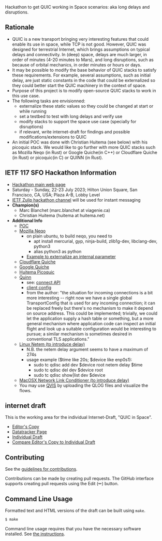 Hackathon to get QUIC working in Space scenarios: aka long delays and disruptions.

## Rationale
- QUIC is a new transport bringing very interesting features that could enable its use in space, while TCP is not good. However, QUIC was designed for terrestrial Internet, which brings assumptions on typical delays and connectivity. In (deep) space, delays are much larger, in order of minutes (4-20 minutes to Mars), and long disruptions, such as because of orbital mechanics, in order minutes or hours or days. 
- It may be possible to modify the base behavior of QUIC stacks to satisfy these requirements. For example, several assumptions, such as initial delay, are just static constants in the code that could be externalized so they could better start the QUIC machinery in the context of space.
- Purpose of this project is to modify open-source QUIC stacks to work in this use case. 
- The following tasks are envisionned:
  - externalize these static values so they could be changed at start or while running
  - set a testbed to test with long delays and verify use
  - modify stacks to support the space use case (specially for disruptions)
  - if relevant, write internet-draft for findings and possible modifications/extensions to QUIC
- An initial POC was done with Christian Huitema (see below) with his picoquic stack. 
  We would like to go further with more QUIC stacks such as Mozilla Neqo (in Rust) or 
  Google Quiche(in C++) or Cloudflare Quiche (in Rust) or picoquic(in C) or QUINN (in Rust).

## IETF 117 SFO Hackathon Information
- [Hackathon main web page](https://wiki.ietf.org/en/meeting/117/hackathon)
- Saturday - Sunday, 22-23 July 2023; Hilton Union Square, San Francisco, CA, USA; Plaza A-B, Lobby Level
- [IETF Zulip hackathon channel](https://zulip.ietf.org/#streams/326/hackathon) will be used for instant messaging
- **Champion(s)**
  - Marc Blanchet (marc.blanchet at viagenie.ca)
  - Christian Huitema (huitema at huitema.net)
- **Additional Info**
  - [POC](https://www.privateoctopus.com/2023/02/07/quic-to-mars.html)
  - [Mozilla Neqo](https://github.com/mozilla/neqo)
     - on plain ubuntu, to build neqo, you need to 
       - apt install mercurial, gyp, ninja-build, zlib1g-dev, libclang-dev, python3
       - alias python3 as python
     - [Example to externalize an internal parameter](https://github.com/mozilla/neqo/pull/1402)
  - [Cloudflare Quiche](https://github.com/cloudflare/quiche)
  - [Google Quiche](https://github.com/google/quiche)
  - [Huitema Picoquic](https://github.com/private-octopus/picoquic)
  - [Quinn](https://github.com/quinn-rs/quinn)
     - see: [connect API](https://docs.rs/quinn/latest/quinn/struct.Endpoint.html#method.connect_with)
     - [client config](https://docs.rs/quinn/latest/quinn/struct.ClientConfig.html)
     - from the author: "the situation for incoming connections is a bit more interesting -- right now we have a single global TransportConfig that is used for any incoming connection; it can be replaced freely but there's no mechanism to make it depend on source address. This could be implemented; trivially, we could let the application supply a hash table or something, but a more general mechanism where application code can inspect an initial flight and look up a suitable configuration would be interesting to pursue; a similar mechanism is sometimes desired in conventional TLS applications."
  - [Linux Netem (to introduce delay)](https://man7.org/linux/man-pages/man8/tc-netem.8.html)
     - N.B. the netem delay argument seems to have a maximum of 274s
     - usage example (\$time like 20s; \$device like enp0s1):
        - sudo tc qdisc add dev \$device root netem delay \$time
        - sudo tc qdisc del dev $device root
        - sudo tc qdisc show|list dev $device
  - [MacOSX Network Link Conditioner (to introduce delay)](https://medium.com/@itsanurag/simulate-low-network-with-network-link-conditioner-a1a7f14423b6)
  - You may use [QVIS](https://qvis.quictools.info/) by uploading the QLOG files and visualize the flows.

## internet draft
This is the working area for the individual Internet-Draft, "QUIC in Space".

* [Editor's Copy](https://github.com.github.io/marcblanchet/#go.draft-blanchet-quic-in-space.html)
* [Datatracker Page](https://datatracker.ietf.org/doc/draft-blanchet-quic-in-space)
* [Individual Draft](https://datatracker.ietf.org/doc/html/draft-blanchet-quic-in-space)
* [Compare Editor's Copy to Individual Draft](https://github.com.github.io/marcblanchet/#go.draft-blanchet-quic-in-space.diff)


## Contributing

See the
[guidelines for contributions](https://github.com/github.com/marcblanchet/blob/master/CONTRIBUTING.md).

Contributions can be made by creating pull requests.
The GitHub interface supports creating pull requests using the Edit (✏) button.


## Command Line Usage

Formatted text and HTML versions of the draft can be built using `make`.

```sh
$ make
```

Command line usage requires that you have the necessary software installed.  See
[the instructions](https://github.com/martinthomson/i-d-template/blob/main/doc/SETUP.md).

